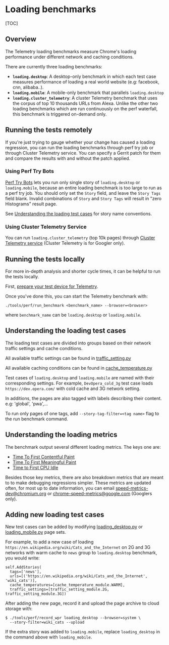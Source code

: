 # Loading benchmarks

[TOC]

## Overview

The Telemetry loading benchmarks measure Chrome's loading performance under
different network and caching conditions.

There are currently three loading benchmarks:

- **`loading.desktop`**: A desktop-only benchmark in which each test case
  measures performance of loading a real world website (e.g: facebook, cnn,
  alibaba..).
- **`loading.mobile`**: A mobile-only benchmark that parallels `loading.desktop`
- **`loading.cluster_telemetry`**: A cluster Telemetry benchmark that uses the
corpus of top 10 thousands URLs from Alexa. Unlike the other two loading
benchmarks which are run continuously on the perf waterfall, this benchmark is
triggered on-demand only.

## Running the tests remotely

If you're just trying to gauge whether your change has caused a loading
regression, you can run the loading benchmarks through perf try job or through
Cluster Telemetry service. You can specify a Gerrit patch for them and compare
the results with and without the patch applied.

### Using Perf Try Bots
[Perf Try Bots](https://chromium.googlesource.com/chromium/src/+/main/docs/speed/perf_trybots.md)
lets you run only single story of `loading.desktop` or `loading.mobile`, because
an entire loading benchmark is too large to run as a perf try job. You should
only set the `Story` field, and leave the `Story Tags` field blank. Invalid
combinations of `Story` and `Story Tags` will result in "zero Histograms" result
page.

See
[Understanding the loading test cases](#understanding-the-loading-test-cases)
for story name conventions.

### Using Cluster Telemetry Service
You can run `loading.cluster_telemetry` (top 10k pages) through
[Cluster Telemetry service](https://ct.skia.org/) (Cluster Telemetry is for
Googler only).

## Running the tests locally

For more in-depth analysis and shorter cycle times, it can be helpful to run the tests locally.

First, [prepare your test device for
Telemetry](https://chromium.googlesource.com/chromium/src/+/main/docs/speed/benchmark/telemetry_device_setup.md).

Once you've done this, you can start the Telemetry benchmark with:

```
./tools/perf/run_benchmark <benchmark_name> --browser=<browser>
```

where `benchmark_name` can be `loading.desktop` or `loading.mobile`.

## Understanding the loading test cases

The loading test cases are divided into groups based on their network traffic
settings and cache conditions.

All available traffic settings can be found in [traffic_setting.py](https://chromium.googlesource.com/catapult/+/main/telemetry/telemetry/page/traffic_setting.py)

All available caching conditions can be found in [cache_temperature.py](https://chromium.googlesource.com/catapult/+/main/telemetry/telemetry/page/cache_temperature.py)

Test cases of `loading.desktop` and `loading.mobile` are named with their
corresponding settings. For example, `DevOpera_cold_3g` test case loads
`https://dev.opera.com/` with cold cache and 3G network setting.

In additions, the pages are also tagged with labels describing their content.
e.g: 'global', 'pwa',...

To run only pages of one tags, add `--story-tag-filter=<tag name>` flag to the
run benchmark command.

## Understanding the loading metrics
The benchmark output several different loading metrics. The keys one are:
 * [Time To First Contentful Paint](https://docs.google.com/document/d/1kKGZO3qlBBVOSZTf-T8BOMETzk3bY15SC-jsMJWv4IE/edit#heading=h.27igk2kctj7o)
 * [Time To First Meaningful Paint](https://docs.google.com/document/d/1BR94tJdZLsin5poeet0XoTW60M0SjvOJQttKT-JK8HI/edit)
 * [Time to First CPU
   Idle](https://docs.google.com/document/d/12UHgAW2r7nWo3R6FBerpYuz9EVOdG1OpPm8YmY4yD0c/edit#)

Besides those key metrics, there are also breakdown metrics that are meant to
to make debugging regressions simpler. These metrics are updated often, for most
up to date information, you can email speed-metrics-dev@chromium.org
or chrome-speed-metrics@google.com (Googlers only).

## Adding new loading test cases
New test cases can be added by modifying
[loading_desktop.py](https://chromium.googlesource.com/chromium/src/+/main/tools/perf/page_sets/loading_desktop.py)
or [loading_mobile.py](https://chromium.googlesource.com/chromium/src/+/main/tools/perf/page_sets/loading_mobile.py) page sets.

For example, to add a new case of loading
`https://en.wikipedia.org/wiki/Cats_and_the_Internet` on 2G and 3G networks with
warm cache to `news` group to `loading.desktop` benchmark, you would write:

```
self.AddStories(
  tags=['news'],
  urls=[('https://en.wikipedia.org/wiki/Cats_and_the_Internet', 'wiki_cats')],
  cache_temperatures=[cache_temperature_module.WARM],
  traffic_settings=[traffic_setting_module.2G, traffic_setting_module.3G])
```

After adding the new page, record it and upload the page archive to cloud
storage with:

```
$ ./tools/perf/record_wpr loading_desktop --browser=system \
  --story-filter=wiki_cats --upload
```

If the extra story was added to `loading.mobile`, replace `loading_desktop` in
the command above with `loading_mobile`.
